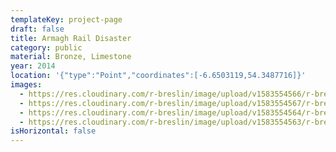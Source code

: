 ```yaml
---
templateKey: project-page
draft: false
title: Armagh Rail Disaster
category: public
material: Bronze, Limestone
year: 2014
location: '{"type":"Point","coordinates":[-6.6503119,54.3487716]}'
images:
  - https://res.cloudinary.com/r-breslin/image/upload/v1583554566/r-breslin-cloudinary/WORK/PUBLIC/armagh-rail-disaster/armagh-rail-disaster_armagh-rail-disaster-01_tkcpat.jpg
  - https://res.cloudinary.com/r-breslin/image/upload/v1583554567/r-breslin-cloudinary/WORK/PUBLIC/armagh-rail-disaster/armagh-rail-disaster_armagh-rail-disaster-02_luvsws.jpg
  - https://res.cloudinary.com/r-breslin/image/upload/v1583554564/r-breslin-cloudinary/WORK/PUBLIC/armagh-rail-disaster/armagh-rail-disaster_armagh-rail-disaster-04_tiownu.jpg
  - https://res.cloudinary.com/r-breslin/image/upload/v1583554563/r-breslin-cloudinary/WORK/PUBLIC/armagh-rail-disaster/armagh-rail-disaster_armagh-rail-disaster-03_ne7sry.jpg
isHorizontal: false
---
```


